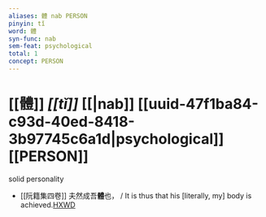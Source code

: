 ```yaml
---
aliases: 體 nab PERSON
pinyin: tǐ
word: 體
syn-func: nab
sem-feat: psychological
total: 1
concept: PERSON 
---
```

# [[體]] *[[tǐ]]*  [[|nab]] [[uuid-47f1ba84-c93d-40ed-8418-3b97745c6a1d|psychological]] [[PERSON]]
solid personality
 - [[阮籍集四卷]] 夫然成吾**體**也， / It is thus that his [literally, my] body is achieved.[HXWD](https://hxwd.org/textview.html?location=CH2b1558_CHANT_004-22a.63)
